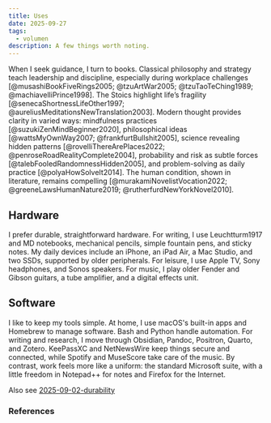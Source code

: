 ```yaml
---
title: Uses
date: 2025-09-27
tags:
  - volumen
description: A few things worth noting.
---
```


When I seek guidance, I turn to books. Classical philosophy and strategy teach leadership and discipline, especially during workplace challenges [@musashiBookFiveRings2005; @tzuArtWar2005; @tzuTaoTeChing1989; @machiavelliPrince1998]. The Stoics highlight life’s fragility [@senecaShortnessLifeOther1997; @aureliusMeditationsNewTranslation2003]. Modern thought provides clarity in varied ways: mindfulness practices [@suzukiZenMindBeginner2020], philosophical ideas [@wattsMyOwnWay2007; @frankfurtBullshit2005], science revealing hidden patterns [@rovelliThereArePlaces2022; @penroseRoadRealityComplete2004], probability and risk as subtle forces [@talebFooledRandomnessHidden2005], and problem-solving as daily practice [@polyaHowSolveIt2014]. The human condition, shown in literature, remains compelling [@murakamiNovelistVocation2022; @greeneLawsHumanNature2019; @rutherfurdNewYorkNovel2010].

## Hardware

I prefer durable, straightforward hardware. For writing, I use Leuchtturm1917 and MD notebooks, mechanical pencils, simple fountain pens, and sticky notes. My daily devices include an iPhone, an iPad Air, a Mac Studio, and two SSDs, supported by older peripherals. For leisure, I use Apple TV, Sony headphones, and Sonos speakers. For music, I play older Fender and Gibson guitars, a tube amplifier, and a digital effects unit.

## Software

I like to keep my tools simple. At home, I use macOS's built-in apps and Homebrew to manage software. Bash and Python handle automation. For writing and research, I move through Obsidian, Pandoc, Positron, Quarto, and Zotero. KeePassXC and NetNewsWire keep things secure and connected, while Spotify and MuseScore take care of the music. By contrast, work feels more like a uniform: the standard Microsoft suite, with a little freedom in Notepad++ for notes and Firefox for the Internet.

Also see [2025-09-02-durability](2025-09-02-durability.md)

### References